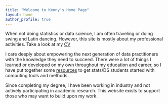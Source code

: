 ```yaml
---
title: "Welcome to Kenny's Home Page"
layout: home
author_profile: true
---
```



When not doing statistics or data science, I am often traveling or doing swing
and Latin dancing. However, this site is mostly about my professional
activities. Take a look at my [CV](kflagg-cv)

I care deeply about empowering the next generation of data practitioners with
the knowledge they need to succeed. There were a lot of things I learned or
developed on my own throughout my education and career, so I have put together
some [resources](computing) to get stats/DS students started with computing
tools and methods.

Since completing my degree, I have been working in industry and not actively
participating in academic research. This website exists to support those who
may want to build upon my work.
